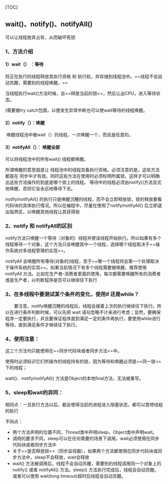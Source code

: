 [TOC]



## wait()、notify()、notifyAll()

可以让线程放弃占有，从而破坏死锁

### 1、方法介绍

#### 1）wait（） ：等待

将正在执行的线程释放其执行资格 和 执行权，并存储到线程池中。==线程不会自动苏醒，需要别的线程唤醒。==

当线程执行wait()方法时候，会==释放当前的锁==，然后让出CPU，进入等待状态。

)需要被try catch包围，以便发生异常中断也可以使wait等待的线程唤醒。

#### 2）notify（）：唤醒

​	唤醒线程池中被wait（）的线程，一次唤醒一个，而且是任意的。

#### 3）notifyAll（）： 唤醒全部

可以将线程池中的所有wait() 线程都唤醒。

所谓唤醒的意思就是让 线程池中的线程具备执行资格。必须注意的是，这些方法都是在 同步中才有效。同时这些方法在使用时必须标明所属锁，这样才可以明确出这些方法操作的到底是哪个锁上的线程。 等待中的线程必须由notify()方法显式地唤醒，否则它会永远地等待下去。

notify/notifyAll() 的执行只是唤醒沉睡的线程，而不会立即释放锁，锁的释放要看代码块的具体执行情况。所以在编程中，尽量在使用了notify/notifyAll() 后立即退出临界区，以唤醒其他线程让其获得锁

### 2、notify 和 notifyAll的区别

notify方法只唤醒一个等待（对象的）线程并使该线程开始执行。所以如果有多个线程等待一个对象，这个方法只会唤醒其中一个线程，选择哪个线程取决于==操作系统对多线程管理的实现==。

notifyAll 会唤醒所有等待(对象的)线程，至于==哪一个线程将会第一个处理取决于操作系统的实现==。如果当前情况下有多个线程需要被唤醒，推荐使用notifyAll 方法。比如在生产者-消费者里面的使用，每次都需要唤醒所有的消费者或是生产者，以判断程序是否可以继续往下执行



### 3、在多线程中要测试某个条件的变化，使用if 还是while？

　　要注意，notify唤醒沉睡的线程后，线程会接着上次的执行继续往下执行。所以在进行条件判断时候，可以先把 wait 语句忽略不计来进行考虑；显然，要确保程序一定要执行，并且要保证程序直到满足一定的条件再执行，要使用while进行等待，直到满足条件才继续往下执行。



### 4、使用注意：

这三个方法均只能使用在==同步代码块或者同步方法==中。

使用时必须标识它们所操作的线程持有的锁，因为等待和唤醒必须是==同一锁==下的线程；

wait()、notify/notifyAll() 方法是Object的本地final方法，无法被重写。



### 5、sleep和wait的异同：

相同点：一旦执行方法以后，都会使得当前的进程进入阻塞状态，都可以暂停线程的执行

不同点：

- 两个方法声明的位置不同，Thread类中声明sleep，Object类中声明wait。
- 调用的要求不同，sleep可以在任何需要的场景下调用，wait必须使用在同步代码块或者同步方法中
- 关于==是否释放锁==（同步监视器），如果两个方法都使用在同步代码块或同步方法中，sleep不会释放，wait会释放
- wait() 方法被调用后，线程不会自动苏醒，需要别的线程调用同一个对象上的 notify() 或者 notifyAll() 方法。sleep() 方法执行完成后，线程会自动苏醒。或者可以使用 wait(long timeout)超时后线程会自动苏醒。